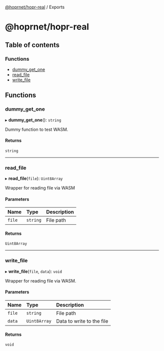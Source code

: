 [@hoprnet/hopr-real](README.md) / Exports

# @hoprnet/hopr-real

## Table of contents

### Functions

- [dummy\_get\_one](modules.md#dummy_get_one)
- [read\_file](modules.md#read_file)
- [write\_file](modules.md#write_file)

## Functions

### dummy\_get\_one

▸ **dummy_get_one**(): `string`

Dummy function to test WASM.

#### Returns

`string`

___

### read\_file

▸ **read_file**(`file`): `Uint8Array`

Wrapper for reading file via WASM

#### Parameters

| Name | Type | Description |
| :------ | :------ | :------ |
| `file` | `string` | File path |

#### Returns

`Uint8Array`

___

### write\_file

▸ **write_file**(`file`, `data`): `void`

Wrapper for reading file via WASM.

#### Parameters

| Name | Type | Description |
| :------ | :------ | :------ |
| `file` | `string` | File path |
| `data` | `Uint8Array` | Data to write to the file |

#### Returns

`void`
